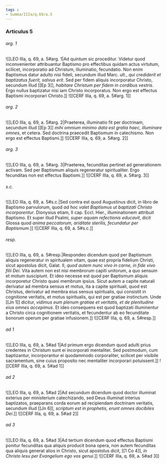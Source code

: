 ```yaml
---
tags : 
- Summa/IIIa/q.69/a.5
---
```


### Articulus 5

###### arg. 1
![[LEO IIIa, q. 69, a. 5#arg. 1|Ad quintum sic proceditur. Videtur quod inconvenienter attribuantur Baptismo pro effectibus quidam actus virtutum, scilicet, incorporatio ad Christum, illuminatio, fecundatio. Non enim Baptismus datur adulto nisi fideli, secundum illud Marc. ult., *qui crediderit et baptizatus fuerit, salvus erit*. Sed per fidem aliquis incorporatur Christo, secundum illud [[Ep 3]], *habitare Christum per fidem in cordibus vestris*. Ergo nullus baptizatur nisi iam Christo incorporatus. Non ergo est effectus Baptismi incorporari Christo.]]
![[CERF IIIa, q. 69, a. 5#arg. 1]]

###### arg. 2
![[LEO IIIa, q. 69, a. 5#arg. 2|Praeterea, illuminatio fit per doctrinam, secundum illud [[Ep 3]] *mihi omnium minimo data est gratia haec, illuminare omnes*, et cetera. Sed doctrina praecedit Baptismum in catechismo. Non ergo est effectus Baptismi.]]
![[CERF IIIa, q. 69, a. 5#arg. 2]]

###### arg. 3
![[LEO IIIa, q. 69, a. 5#arg. 3|Praeterea, fecunditas pertinet ad generationem activam. Sed per Baptismum aliquis regeneratur spiritualiter. Ergo fecunditas non est effectus Baptismi.]]
![[CERF IIIa, q. 69, a. 5#arg. 3]]

###### s.c.
![[LEO IIIa, q. 69, a. 5#s.c.|Sed contra est quod Augustinus dicit, in libro de Baptismo parvulorum, quod *ad hoc valet Baptismus ut baptizati Christo incorporentur*. Dionysius etiam, II cap. Eccl. Hier., illuminationem attribuit Baptismo. Et super illud Psalmi, *super aquam refectionis educavit*, dicit Glossa quod *anima peccatorum, ariditate sterilis, fecundatur per Baptismum*.]]
![[CERF IIIa, q. 69, a. 5#s.c.]]

###### resp.
![[LEO IIIa, q. 69, a. 5#resp.|Respondeo dicendum quod per Baptismum aliquis regeneratur in spiritualem vitam, quae est propria fidelium Christi, sicut apostolus dicit, Galat. II, *quod autem nunc vivo in carne, in fide vivo filii Dei*. Vita autem non est nisi membrorum capiti unitorum, a quo sensum et motum suscipiunt. Et ideo necesse est quod per Baptismum aliquis incorporetur Christo quasi membrum ipsius. Sicut autem a capite naturali derivatur ad membra sensus et motus, ita a capite spirituali, quod est Christus, derivatur ad membra eius sensus spiritualis, qui consistit in cognitione veritatis, et motus spiritualis, qui est per gratiae instinctum. Unde [[Jn 1]] dicitur, *vidimus eum plenum gratiae et veritatis, et de plenitudine eius omnes accepimus*. Et ideo consequens est quod baptizati illuminentur a Christo circa cognitionem veritatis, et fecundentur ab eo fecunditate bonorum operum per gratiae infusionem.]]
![[CERF IIIa, q. 69, a. 5#resp.]]

###### ad 1
![[LEO IIIa, q. 69, a. 5#ad 1|Ad primum ergo dicendum quod adulti prius credentes in Christum sunt ei incorporati mentaliter. Sed postmodum, cum baptizantur, incorporantur ei quodammodo corporaliter, scilicet per visibile sacramentum, sine cuius proposito nec mentaliter incorporari potuissent.]]
![[CERF IIIa, q. 69, a. 5#ad 1]]

###### ad 2
![[LEO IIIa, q. 69, a. 5#ad 2|Ad secundum dicendum quod doctor illuminat exterius per ministerium catechizando, sed Deus illuminat interius baptizatos, praeparans corda eorum ad recipiendam doctrinam veritatis, secundum illud [[Jn 6]], *scriptum est in prophetis, erunt omnes docibiles Dei*.]]
![[CERF IIIa, q. 69, a. 5#ad 2]]

###### ad 3
![[LEO IIIa, q. 69, a. 5#ad 3|Ad tertium dicendum quod effectus Baptismi ponitur fecunditas qua aliquis producit bona opera, non autem fecunditas qua aliquis generat alios in Christo, sicut apostolus dicit, [[1 Co 4]], *in Christo Iesu per Evangelium ego vos genui*.]]
![[CERF IIIa, q. 69, a. 5#ad 3]]

